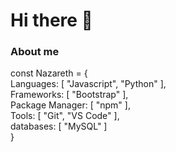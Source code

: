 # Hi there 👋

### About me

const Nazareth = { <br>
  Languages: [ "Javascript", "Python" ], <br>
  Frameworks: [ "Bootstrap" ], <br>
  Package Manager: [ "npm" ], <br>
  Tools: [ "Git", "VS Code" ], <br>
  databases: [ "MySQL" ] <br>
}
